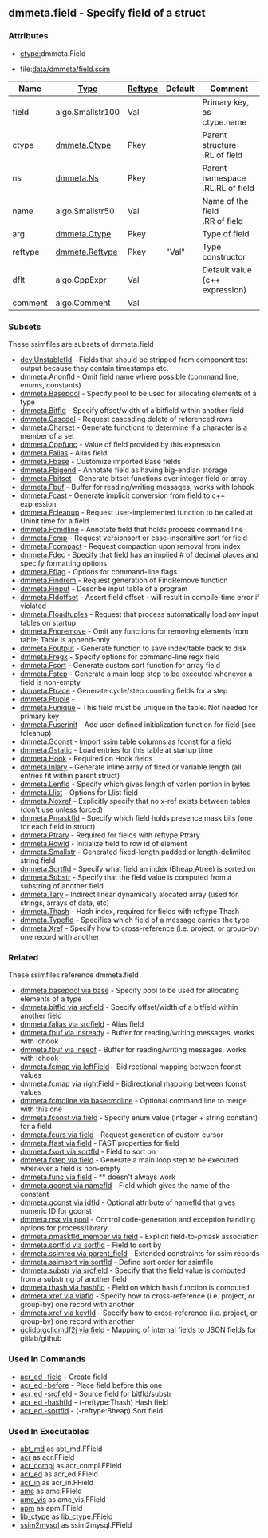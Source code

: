 ## dmmeta.field - Specify field of a struct


### Attributes
<a href="#attributes"></a>
* [ctype:](/txt/ssimdb/dmmeta/ctype.md)dmmeta.Field

* file:[data/dmmeta/field.ssim](/data/dmmeta/field.ssim)

|Name|[Type](/txt/ssimdb/dmmeta/ctype.md)|[Reftype](/txt/ssimdb/dmmeta/reftype.md)|Default|Comment|
|---|---|---|---|---|
|field|algo.Smallstr100|Val||Primary key, as ctype.name|
|ctype|[dmmeta.Ctype](/txt/ssimdb/dmmeta/ctype.md)|Pkey||Parent structure<br>.RL of field|
|ns|[dmmeta.Ns](/txt/ssimdb/dmmeta/ns.md)|Pkey||Parent namespace<br>.RL.RL of field|
|name|algo.Smallstr50|Val||Name of the field<br>.RR of field|
|arg|[dmmeta.Ctype](/txt/ssimdb/dmmeta/ctype.md)|Pkey||Type of field|
|reftype|[dmmeta.Reftype](/txt/ssimdb/dmmeta/reftype.md)|Pkey|"Val"|Type constructor|
|dflt|algo.CppExpr|Val||Default value (c++ expression)|
|comment|algo.Comment|Val|

### Subsets
<a href="#subsets"></a>
These ssimfiles are subsets of dmmeta.field

* [dev.Unstablefld](/txt/ssimdb/dev/unstablefld.md) - Fields that should be stripped from component test output because they contain timestamps etc. 
* [dmmeta.Anonfld](/txt/ssimdb/dmmeta/anonfld.md) - Omit field name where possible (command line, enums, constants) 
* [dmmeta.Basepool](/txt/ssimdb/dmmeta/basepool.md) - Specify pool to be used for allocating elements of a type 
* [dmmeta.Bitfld](/txt/ssimdb/dmmeta/bitfld.md) - Specify offset/width of a bitfield within another field 
* [dmmeta.Cascdel](/txt/ssimdb/dmmeta/cascdel.md) - Request cascading delete of referenced rows 
* [dmmeta.Charset](/txt/ssimdb/dmmeta/charset.md) - Generate functions to determine if a character is a member of a set 
* [dmmeta.Cppfunc](/txt/ssimdb/dmmeta/cppfunc.md) - Value of field provided by this expression 
* [dmmeta.Falias](/txt/ssimdb/dmmeta/falias.md) - Alias field 
* [dmmeta.Fbase](/txt/ssimdb/dmmeta/fbase.md) - Customize imported Base fields 
* [dmmeta.Fbigend](/txt/ssimdb/dmmeta/fbigend.md) - Annotate field as having big-endian storage 
* [dmmeta.Fbitset](/txt/ssimdb/dmmeta/fbitset.md) - Generate bitset functions over integer field or array 
* [dmmeta.Fbuf](/txt/ssimdb/dmmeta/fbuf.md) - Buffer for reading/writing messages, works with Iohook 
* [dmmeta.Fcast](/txt/ssimdb/dmmeta/fcast.md) - Generate implicit conversion from field to c++ expression 
* [dmmeta.Fcleanup](/txt/ssimdb/dmmeta/fcleanup.md) - Request user-implemented function to be called at Uninit time for a field 
* [dmmeta.Fcmdline](/txt/ssimdb/dmmeta/fcmdline.md) - Annotate field that holds process command line 
* [dmmeta.Fcmp](/txt/ssimdb/dmmeta/fcmp.md) - Request versionsort or case-insensitive sort for field 
* [dmmeta.Fcompact](/txt/ssimdb/dmmeta/fcompact.md) - Request compaction upon removal from index 
* [dmmeta.Fdec](/txt/ssimdb/dmmeta/fdec.md) - Specify that field has an implied # of decimal places and specify formatting options 
* [dmmeta.Fflag](/txt/ssimdb/dmmeta/fflag.md) - Options for command-line flags 
* [dmmeta.Findrem](/txt/ssimdb/dmmeta/findrem.md) - Request generation of FindRemove function 
* [dmmeta.Finput](/txt/ssimdb/dmmeta/finput.md) - Describe input table of a program 
* [dmmeta.Fldoffset](/txt/ssimdb/dmmeta/fldoffset.md) - Assert field offset - will result in compile-time error if violated 
* [dmmeta.Floadtuples](/txt/ssimdb/dmmeta/floadtuples.md) - Request that process automatically load any input tables on startup 
* [dmmeta.Fnoremove](/txt/ssimdb/dmmeta/fnoremove.md) - Omit any functions for removing elements from table; Table is append-only 
* [dmmeta.Foutput](/txt/ssimdb/dmmeta/foutput.md) - Generate function to save index/table back to disk 
* [dmmeta.Fregx](/txt/ssimdb/dmmeta/fregx.md) - Specify options for command-line regx field 
* [dmmeta.Fsort](/txt/ssimdb/dmmeta/fsort.md) - Generate custom sort function for array field 
* [dmmeta.Fstep](/txt/ssimdb/dmmeta/fstep.md) - Generate a main loop step to be executed whenever a field is non-empty 
* [dmmeta.Ftrace](/txt/ssimdb/dmmeta/ftrace.md) - Generate cycle/step counting fields for a step 
* [dmmeta.Ftuple](/txt/ssimdb/dmmeta/ftuple.md) -  
* [dmmeta.Funique](/txt/ssimdb/dmmeta/funique.md) - This field must be unique in the table. Not needed for primary key 
* [dmmeta.Fuserinit](/txt/ssimdb/dmmeta/fuserinit.md) - Add user-defined initialization function for field (see fcleanup) 
* [dmmeta.Gconst](/txt/ssimdb/dmmeta/gconst.md) - Import ssim table columns as fconst for a field 
* [dmmeta.Gstatic](/txt/ssimdb/dmmeta/gstatic.md) - Load entries for this table at startup time 
* [dmmeta.Hook](/txt/ssimdb/dmmeta/hook.md) - Required on Hook fields 
* [dmmeta.Inlary](/txt/ssimdb/dmmeta/inlary.md) - Generate inline array of fixed or variable length (all entries fit within parent struct) 
* [dmmeta.Lenfld](/txt/ssimdb/dmmeta/lenfld.md) - Specify which gives length of varlen portion in bytes 
* [dmmeta.Llist](/txt/ssimdb/dmmeta/llist.md) - Options for Llist field 
* [dmmeta.Noxref](/txt/ssimdb/dmmeta/noxref.md) - Explicitly specify that no x-ref exists between tables (don't use unless forced) 
* [dmmeta.Pmaskfld](/txt/ssimdb/dmmeta/pmaskfld.md) - Specify which field holds presence mask bits (one for each field in struct) 
* [dmmeta.Ptrary](/txt/ssimdb/dmmeta/ptrary.md) - Required for fields with reftype:Ptrary 
* [dmmeta.Rowid](/txt/ssimdb/dmmeta/rowid.md) - Initialize field to row id of element 
* [dmmeta.Smallstr](/txt/ssimdb/dmmeta/smallstr.md) - Generated fixed-length padded or length-delimited string field 
* [dmmeta.Sortfld](/txt/ssimdb/dmmeta/sortfld.md) - Specify what field an index (Bheap,Atree) is sorted on 
* [dmmeta.Substr](/txt/ssimdb/dmmeta/substr.md) - Specify that the field value is computed from a substring of another field 
* [dmmeta.Tary](/txt/ssimdb/dmmeta/tary.md) - Indirect linear dynamically alocated array (used for strings, arrays of data, etc) 
* [dmmeta.Thash](/txt/ssimdb/dmmeta/thash.md) - Hash index, required for fields with reftype Thash 
* [dmmeta.Typefld](/txt/ssimdb/dmmeta/typefld.md) - Specifies which field of a message carries the type 
* [dmmeta.Xref](/txt/ssimdb/dmmeta/xref.md) - Specify how to cross-reference (i.e. project, or group-by) one record with another

### Related
<a href="#related"></a>
These ssimfiles reference dmmeta.field

* [dmmeta.basepool via base](/txt/ssimdb/dmmeta/basepool.md) - Specify pool to be used for allocating elements of a type 
* [dmmeta.bitfld via srcfield](/txt/ssimdb/dmmeta/bitfld.md) - Specify offset/width of a bitfield within another field 
* [dmmeta.falias via srcfield](/txt/ssimdb/dmmeta/falias.md) - Alias field 
* [dmmeta.fbuf via insready](/txt/ssimdb/dmmeta/fbuf.md) - Buffer for reading/writing messages, works with Iohook 
* [dmmeta.fbuf via inseof](/txt/ssimdb/dmmeta/fbuf.md) - Buffer for reading/writing messages, works with Iohook 
* [dmmeta.fcmap via leftField](/txt/ssimdb/dmmeta/fcmap.md) - Bidirectional mapping between fconst values 
* [dmmeta.fcmap via rightField](/txt/ssimdb/dmmeta/fcmap.md) - Bidirectional mapping between fconst values 
* [dmmeta.fcmdline via basecmdline](/txt/ssimdb/dmmeta/fcmdline.md) - Optional command line to merge with this one 
* [dmmeta.fconst via field](/txt/ssimdb/dmmeta/fconst.md) - Specify enum value (integer + string constant) for a field 
* [dmmeta.fcurs via field](/txt/ssimdb/dmmeta/fcurs.md) - Request generation of custom cursor 
* [dmmeta.ffast via field](/txt/ssimdb/dmmeta/ffast.md) - FAST properties for field 
* [dmmeta.fsort via sortfld](/txt/ssimdb/dmmeta/fsort.md) - Field to sort on 
* [dmmeta.fstep via field](/txt/ssimdb/dmmeta/fstep.md) - Generate a main loop step to be executed whenever a field is non-empty 
* [dmmeta.func via field](/txt/ssimdb/dmmeta/func.md) - ** doesn't always work 
* [dmmeta.gconst via namefld](/txt/ssimdb/dmmeta/gconst.md) - Field which gives the name of the constant 
* [dmmeta.gconst via idfld](/txt/ssimdb/dmmeta/gconst.md) - Optional attribute of namefld that gives numeric ID for gconst 
* [dmmeta.nsx via pool](/txt/ssimdb/dmmeta/nsx.md) - Control code-generation and exception handling options for process/library 
* [dmmeta.pmaskfld_member via field](/txt/ssimdb/dmmeta/pmaskfld_member.md) - Explicit field-to-pmask association 
* [dmmeta.sortfld via sortfld](/txt/ssimdb/dmmeta/sortfld.md) - Field to sort by 
* [dmmeta.ssimreq via parent_field](/txt/ssimdb/dmmeta/ssimreq.md) - Extended constraints for ssim records 
* [dmmeta.ssimsort via sortfld](/txt/ssimdb/dmmeta/ssimsort.md) - Define sort order for ssimfile 
* [dmmeta.substr via srcfield](/txt/ssimdb/dmmeta/substr.md) - Specify that the field value is computed from a substring of another field 
* [dmmeta.thash via hashfld](/txt/ssimdb/dmmeta/thash.md) - Field on which hash function is computed 
* [dmmeta.xref via viafld](/txt/ssimdb/dmmeta/xref.md) - Specify how to cross-reference (i.e. project, or group-by) one record with another 
* [dmmeta.xref via keyfld](/txt/ssimdb/dmmeta/xref.md) - Specify how to cross-reference (i.e. project, or group-by) one record with another 
* [gclidb.gclicmdf2j via field](/txt/ssimdb/gclidb/gclicmdf2j.md) - Mapping of internal fields to JSON fields for gitlab/github

### Used In Commands
<a href="#used-in-commands"></a>
* [acr_ed -field](/txt/exe/acr_ed/README.md) - Create field 
* [acr_ed -before](/txt/exe/acr_ed/README.md) - Place field before this one 
* [acr_ed -srcfield](/txt/exe/acr_ed/README.md) - Source field for bitfld/substr 
* [acr_ed -hashfld](/txt/exe/acr_ed/README.md) - (-reftype:Thash) Hash field 
* [acr_ed -sortfld](/txt/exe/acr_ed/README.md) - (-reftype:Bheap) Sort field

### Used In Executables
<a href="#used-in-executables"></a>
* [abt_md](/txt/exe/abt_md/README.md) as abt_md.FField
* [acr](/txt/exe/acr/README.md) as acr.FField
* [acr_compl](/txt/exe/acr_compl/README.md) as acr_compl.FField
* [acr_ed](/txt/exe/acr_ed/README.md) as acr_ed.FField
* [acr_in](/txt/exe/acr_in/README.md) as acr_in.FField
* [amc](/txt/exe/amc/README.md) as amc.FField
* [amc_vis](/txt/exe/amc_vis/README.md) as amc_vis.FField
* [apm](/txt/exe/apm/README.md) as apm.FField
* [lib_ctype](/txt/lib/lib_ctype/README.md) as lib_ctype.FField
* [ssim2mysql](/txt/exe/ssim2mysql/README.md) as ssim2mysql.FField

